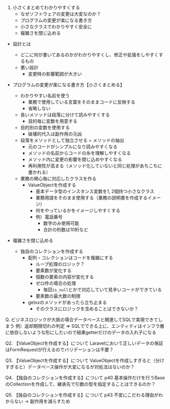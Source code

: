
1. 小さくまとめてわかりやすくする
    - なぜソフトウェアの変更は大変なのか？
    - プログラムの変更が楽になる書き方
    - 小さなクラスでわかりやすく安全に
    - 複雑さを閉じ込める


- 設計とは
    - どこに何が書いてあるのかがわかりやすくし、修正や拡張をしやすくするもの
    - 悪い設計
        - 変更時の影響範囲が大きい

- プログラムの変更が楽になる書き方【小さくまとめる】
    - わかりやすい名前を使う
        - 業務で使用している言葉をそのままコードに反映する
        - 省略しない
    - 長いメソッドは段落に分けて読みやすくする
        - 目的毎に変数を用意する
    - 目的別の変数を使用する
        - 破壊的代入は副作用の元凶
    - 段落をメソッドとして独立させる = メソッドの抽出
        - 元のコードがシンプルになり読みやすくなる
        - メソッドの名前からコードの糸を理解しやすくなる
        - メソッド内に変更の影響を閉じ込めやすくなる
        - 再利用性が高まる（メソッド化していないと同じ処理があちこちに書かれる）
    - 業務の関心毎に対応したクラスを作る
        - ValueObjectを作成する
            - 基本データ型のインスタンス変数を1, 2個持つ小さなクラス
            - 業務用語をそのまま使用する（業務の説明書を作成するイメージ）
            - 何をやっているかをイメージしやすくする
            - 例）電話番号
                - 数字のみ使用可能
                - 合計の桁数は10桁など

- 複雑さを閉じ込める
    - 独自のコレクションを作成する
        - 配列・コレクションはコードを複雑にする
            - ループ処理のロジック？
            - 要素数が変化する
            - 個数の要素の内容が変化する
            - ゼロ件の場合の処理
                - 毎回`is_null`とかで対応していて見辛いコードができている
            - 要素数の最大数の制限
        - getxxのメソッドがあったら立ち止まる
            - そのクラスにロジックを含めることはできないか？



Q. ビジネスロジックが大抵の場合データベースと関連してSQLで実現できてしまう
例）返却期限切れの判定 => SQLでできる上に、エンティティはインフラ層に依存しないような形にしたいので結果getterだけのデータの入れ子になる

Q2. 【ValueObjectを作成する】について
Laravelにおいて正しいデータの保証はFormRequestが行えるのでバリデーションは不要？

Q3. 【ValueObjectを作成する】について
ValueObjectを作成しすぎると（分けすぎると）データベース操作が大変になるが対処法はないのか？

Q4. 【独自のコレクションを作成する】について p40
基本操作だけを行うBaseのCollectionを作成して、継承先で引数の型を指定することはできるのか？

Q5. 【独自のコレクションを作成する】について p43
不変にこだわる理由がわからない
-> 副作用を減らすため